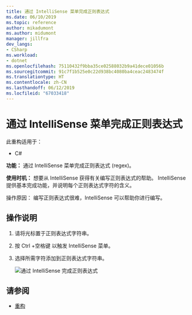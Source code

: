 ```yaml
---
title: 通过 IntelliSense 菜单完成正则表达式
ms.date: 06/10/2019
ms.topic: reference
author: mikadumont
ms.author: midumont
manager: jillfra
dev_langs:
- CSharp
ms.workload:
- dotnet
ms.openlocfilehash: 75110432f9bba35ce02588032b9a41dece01056b
ms.sourcegitcommit: 91c7f1b525e0c22d938bc4080ba4ceac2483474f
ms.translationtype: HT
ms.contentlocale: zh-CN
ms.lasthandoff: 06/12/2019
ms.locfileid: "67033418"
---
```

# <a name="regex-completion-through-intellisense-menu"></a>通过 IntelliSense 菜单完成正则表达式

此重构适用于：

- C#

**功能：** 通过 IntelliSense 菜单完成正则表达式 (regex)。

**使用时机：** 想要从 IntelliSense 获得有关编写正则表达式的帮助。 IntelliSense 提供基本完成功能，并说明每个正则表达式字符的含义。 

操作原因：  编写正则表达式很难，IntelliSense 可以帮助你进行编写。

## <a name="how-to"></a>操作说明

1. 请将光标置于正则表达式字符串。
2. 按 Ctrl  +空格键  以触发 IntelliSense  菜单。
3. 选择所需字符添加到正则表达式字符串。

   ![通过 IntelliSense 完成正则表达式](../media/regex-completion-intellisense.png)

## <a name="see-also"></a>请参阅

- [重构](../refactoring-in-visual-studio.md)

